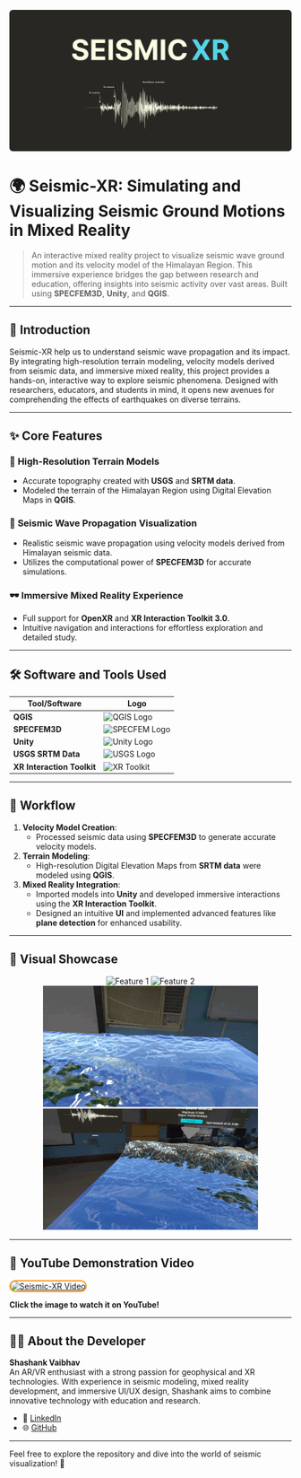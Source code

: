 ![Banner](https://github.com/Shashank-Vaibhav/Shashank-Vaibhav/blob/52fc00d4ee8ec6366efef4c6f799f2312fc978c9/Assets/gitHubReadme/Readme%20Banner.png)

# 🌍 **Seismic-XR: Simulating and Visualizing Seismic Ground Motions in Mixed Reality**

> An interactive mixed reality project to visualize seismic wave ground motion and its velocity model of the Himalayan Region. This immersive experience bridges the gap between research and education, offering insights into seismic activity over vast areas. Built using **SPECFEM3D**, **Unity**, and **QGIS**.

---

## 📝 **Introduction**
Seismic-XR help us to understand seismic wave propagation and its impact. By integrating high-resolution terrain modeling, velocity models derived from seismic data, and immersive mixed reality, this project provides a hands-on, interactive way to explore seismic phenomena. Designed with researchers, educators, and students in mind, it opens new avenues for comprehending the effects of earthquakes on diverse terrains.

---

## ✨ **Core Features**

### 🚀 **High-Resolution Terrain Models**
- Accurate topography created with **USGS** and **SRTM data**.
- Modeled the terrain of the Himalayan Region using Digital Elevation Maps in **QGIS**.

### 🌊 **Seismic Wave Propagation Visualization**
- Realistic seismic wave propagation using velocity models derived from Himalayan seismic data.
- Utilizes the computational power of **SPECFEM3D** for accurate simulations.

### 🕶️ **Immersive Mixed Reality Experience**
- Full support for **OpenXR** and **XR Interaction Toolkit 3.0**.
- Intuitive navigation and interactions for effortless exploration and detailed study.

---

## 🛠️ **Software and Tools Used**
<div align="center">

| Tool/Software | Logo |
| ------------- | ----- |
| **QGIS**      | ![QGIS Logo](https://upload.wikimedia.org/wikipedia/commons/3/34/QGIS_logo_new.svg) |
| **SPECFEM3D** | ![SPECFEM Logo](https://specfem.org/images/specfemlogo.png) |
| **Unity**     | ![Unity Logo](https://upload.wikimedia.org/wikipedia/commons/1/19/Unity_Technologies_logo.svg) |
| **USGS SRTM Data** | ![USGS Logo](https://upload.wikimedia.org/wikipedia/commons/e/e2/USGS_logo.png) |
| **XR Interaction Toolkit** | ![XR Toolkit](https://upload.wikimedia.org/wikipedia/commons/6/69/OpenXR_Logo.png) |

</div>

---

## 🔄 **Workflow**
1. **Velocity Model Creation**:
   - Processed seismic data using **SPECFEM3D** to generate accurate velocity models.
2. **Terrain Modeling**:
   - High-resolution Digital Elevation Maps from **SRTM data** were modeled using **QGIS**.
3. **Mixed Reality Integration**:
   - Imported models into **Unity** and developed immersive interactions using the **XR Interaction Toolkit**.
   - Designed an intuitive **UI** and implemented advanced features like **plane detection** for enhanced usability.

---

## 📸 **Visual Showcase**
<p align="center">
  <img src="https://github.com/Shashank-Vaibhav/Shashank-Vaibhav/blob/7b1bcf9e9d8a78dfe983751a3488c85c6324156d/Assets/ResizedGifs2/2.gif" alt="Feature 1" width="384" height="216">
  <img src="https://github.com/Shashank-Vaibhav/Shashank-Vaibhav/blob/7b1bcf9e9d8a78dfe983751a3488c85c6324156d/Assets/ResizedGifs2/3.gif" alt="Feature 2" width="384" height="216">
  <img src="https://github.com/Shashank-Vaibhav/Shashank-Vaibhav/blob/7b1bcf9e9d8a78dfe983751a3488c85c6324156d/Assets/ResizedGifs2/4.gif" alt="Feature 3" width="384" height="216">
  <img src="https://github.com/Shashank-Vaibhav/Shashank-Vaibhav/blob/7b1bcf9e9d8a78dfe983751a3488c85c6324156d/Assets/ResizedGifs2/5.gif" alt="Feature 4" width="384" height="216">
</p>

---

## 🎥 **YouTube Demonstration Video**
<a href="https://youtu.be/aJrw8ewi298?feature=shared">
  <img src="https://github.com/Shashank-Vaibhav/Shashank-Vaibhav/blob/4b55c0342a033489c12c53bc7986d91165058d99/Assets/ResizedGifs2/1.gif" alt="Seismic-XR Video" width="720" height="360" style="border-radius: 15px; border: 2px solid #FF8800;">
</a>

**Click the image to watch it on YouTube!**

---

## 👨‍💻 **About the Developer**
**Shashank Vaibhav**  
An AR/VR enthusiast with a strong passion for geophysical and XR technologies. With experience in seismic modeling, mixed reality development, and immersive UI/UX design, Shashank aims to combine innovative technology with education and research.  
- 🔗 [LinkedIn](https://www.linkedin.com/in/shashank-vaibhav/)
- 🌐 [GitHub](https://github.com/Shashank-Vaibhav)

---

Feel free to explore the repository and dive into the world of seismic visualization! 🚀

